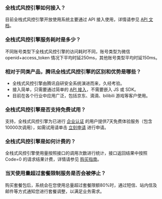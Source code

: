 ### 全栈式风控引擎如何接入？
目前全栈式风控引擎开放使用系统主要通过 API 接入使用，详情请参见 [API 文档](https://cloud.tencent.com/document/product/1343/52574)。

### 全栈式风控引擎服务耗时是多少？
不同账号类型下全栈式风控引擎的访问耗时不同，账号类型为微信 openid+access_token 情况下平均时延250ms，其他账号类型平均时延150ms。

### 相对于同类产品，腾讯全栈式风控引擎的区别和优势是哪些？		
- 全栈式风控引擎由腾讯自研安全系统演进而来，久经考验。		
- 接入简单，只需要通过简单的 [API 接入](https://cloud.tencent.com/document/product/1343/52574)，不需要嵌入 JS 或 SDK。		
- 目前在各个行业中应用广泛，包括京东、滴滴、bilibili 游戏等客户使用。		


### 全栈式风控引擎是否支持免费试用？					
支持，全栈式风控引擎为已进行 [企业认证](https://cloud.tencent.com/document/product/378/10496) 的用户提供7天免费体验服务（包含10000次调用），如需试用请单击 [立刻申请](https://cloud.tencent.com/apply/p/w0c306khmvp) 进行申请。

### 全栈式风控引擎是如何计费的？	
全栈式风控引擎使用量按照接口的调用次数进行统计，接口返回结果中按照 Code=0 的请求结果计费，详情请参见 [购买指南](https://cloud.tencent.com/document/product/1343/52541)。

### 当天使用量超过套餐限制服务是否会被停止？	
购买套餐包后，系统会在您使用总量超过套餐限额80%时，通过短信、站内信及邮件等方式通知您进行套餐调整，以满足业务需求。	


